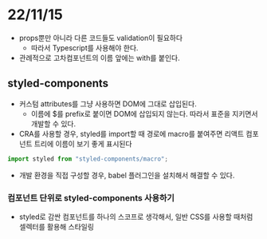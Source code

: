 # 22/11/15

- props뿐만 아니라 다른 코드들도 validation이 필요하다
	- 따라서 Typescript를 사용해야 한다.
- 관례적으로 고차컴포넌트의 이름 앞에는 with를 붙인다.

## styled-components

- 커스텀 attributes를 그냥 사용하면 DOM에 그대로 삽입된다.
	- 이름에 $를 prefix로 붙이면 DOM에 삽입되지 않는다. 따라서 표준을 지키면서 개발할 수 있다.
- CRA를 사용할 경우, styled를 import할 때 경로에 macro를 붙여주면 리액트 컴포넌트 트리에 이름이 보기 좋게 표시된다

```jsx
import styled from "styled-components/macro";
```

- 개발 환경을 직접 구성할 경우, babel 플러그인을 설치해서 해결할 수 있다.

### 컴포넌트 단위로 styled-components 사용하기

- styled로 감싼 컴포넌트를 하나의 스코프로 생각해서, 일반 CSS를 사용할 때처럼 셀렉터를 활용해 스타일링 